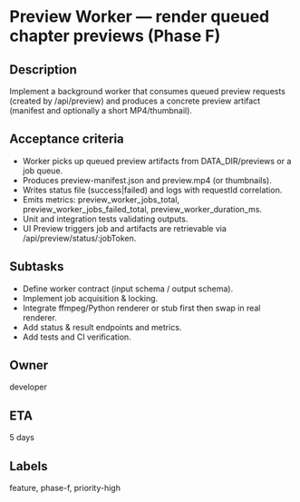 # Preview Worker — render queued chapter previews (Phase F)

## Description

Implement a background worker that consumes queued preview requests (created by /api/preview) and produces a concrete preview artifact (manifest and optionally a short MP4/thumbnail).

## Acceptance criteria

- Worker picks up queued preview artifacts from DATA_DIR/previews or a job queue.
- Produces preview-manifest.json and preview.mp4 (or thumbnails).
- Writes status file (success|failed) and logs with requestId correlation.
- Emits metrics: preview_worker_jobs_total, preview_worker_jobs_failed_total, preview_worker_duration_ms.
- Unit and integration tests validating outputs.
- UI Preview triggers job and artifacts are retrievable via /api/preview/status/:jobToken.

## Subtasks

- Define worker contract (input schema / output schema).
- Implement job acquisition & locking.
- Integrate ffmpeg/Python renderer or stub first then swap in real renderer.
- Add status & result endpoints and metrics.
- Add tests and CI verification.

## Owner
developer

## ETA
5 days

## Labels
feature, phase-f, priority-high